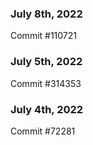 ### July 8th, 2022

Commit #110721

### July 5th, 2022

Commit #314353


### July 4th, 2022

Commit #72281
